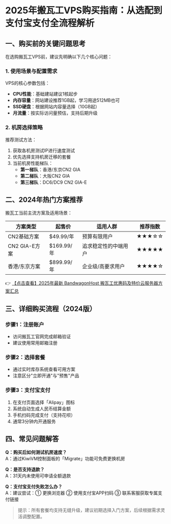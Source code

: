 # 2025年搬瓦工VPS购买指南：从选配到支付宝支付全流程解析

## 一、购买前的关键问题思考

在选购搬瓦工VPS前，建议先明确以下几个核心问题：

### 1. 使用场景与配置需求
VPS的核心参数包括：
- **CPU性能**：基础建站建议1核起步
- **内存容量**：网站建设推荐1GB起，学习用途512MB也可
- **SSD硬盘**：根据网站内容量选择（10GB起）
- **月流量**：按实际访问量预估，支持后期升级

### 2. 机房选择策略
推荐测试方法：
1. 获取各机房测试IP进行速度测试
2. 优先选择支持机房迁移的套餐
3. 当前机房性能梯队：
   - **第一梯队**：香港/东京CN2 GIA
   - **第二梯队**：大阪CN2 GIA
   - **第三梯队**：DC6/DC9 CN2 GIA-E

## 二、2024年热门方案推荐
搬瓦工当前主流方案及适用场景：

| 方案类型       | 起售价     | 适用人群               | 推荐指数 |
|----------------|------------|------------------------|----------|
| CN2基础方案    | $49.99/年  | 预算有限用户           | ★★★☆☆    |
| CN2 GIA-E方案  | $169.99/年 | 追求稳定性的中端用户   | ★★★★★    |
| 香港/东京方案  | $899.99/年 | 企业级/高要求用户      | ★★★★☆    |

👉 [【点击查看】2025年最新 BandwagonHost 搬瓦工优惠码及特价云服务器方案汇总](https://bit.ly/banwagon)

## 三、详细购买流程（2024版）

### 步骤1：注册账户
- 访问搬瓦工官网完成邮箱验证
- 建议使用常用邮箱注册

### 步骤2：选择套餐
- 通过实时库存系统查看可用方案
- 注意区分"立即开通"与"预售"产品

### 步骤3：支付宝支付
1. 在支付页面选择「Alipay」图标
2. 系统自动生成人民币结算金额
3. 手机扫码完成支付（支持花呗）
4. 通常3分钟内开通服务

## 四、常见问题解答
**Q：购买后如何测试机房速度？**  
A：通过KiwiVM控制面板的「Migrate」功能可免费更换机房

**Q：是否支持退款？**  
A：31天内未使用可申请全额退款

**Q：支付宝支付失败怎么办？**  
A：建议尝试：① 更换浏览器 ② 使用支付宝APP扫码 ③ 联系客服获取专属支付链接

> 提示：所有套餐均支持无缝升级，建议初期选择入门方案，后续根据需求灵活调整配置。
